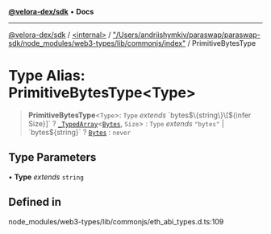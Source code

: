 [**@velora-dex/sdk**](../../../../README.md) • **Docs**

***

[@velora-dex/sdk](../../../../globals.md) / [\<internal\>](../../../README.md) / ["/Users/andriishymkiv/paraswap/paraswap-sdk/node\_modules/web3-types/lib/commonjs/index"](../README.md) / PrimitiveBytesType

# Type Alias: PrimitiveBytesType\<Type\>

> **PrimitiveBytesType**\<`Type`\>: `Type` *extends* \`bytes$\{string\}\[$\{infer Size\}\]\` ? [`_TypedArray`](../../../type-aliases/TypedArray.md)\<[`Bytes`](../../../type-aliases/Bytes.md), `Size`\> : `Type` *extends* `"bytes"` \| \`bytes$\{string\}\` ? [`Bytes`](../../../type-aliases/Bytes.md) : `never`

## Type Parameters

• **Type** *extends* `string`

## Defined in

node\_modules/web3-types/lib/commonjs/eth\_abi\_types.d.ts:109
